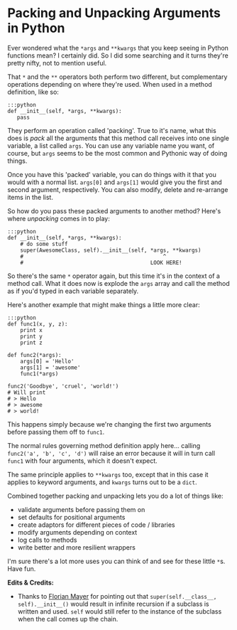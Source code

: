 <!--
~~~
title: Packing and Unpacking Arguments in Python
slug: /packing-and-unpacking-arguments-in-python
date: 2011-12-06
publish: yes
tags: [python]
~~~
-->

# Packing and Unpacking Arguments in Python

Ever wondered what the `*args` and `**kwargs` that you keep seeing in Python functions mean? I certainly did. So I did some searching and it turns they're pretty nifty, not to mention useful. 

That `*` and the `**` operators both perform two different, but complementary operations depending on where they're used. When used in a method definition, like so:

	:::python
	def __init__(self, *args, **kwargs):
       pass

They perform an operation called 'packing'. True to it's name, what this does is *pack* all the arguments that this method call receives into one single variable, a list called `args`. You can use any variable name you want, of course, but `args` seems to be the most common and Pythonic way of doing things. 

Once you have this 'packed' variable, you can do things with it that you would with a normal list. `args[0]` and `args[1]` would give you the first and second argument, respectively. You can also modify,  delete and re-arrange items in the list. 

So how do you pass these packed arguments to another method? Here's where *unpacking* comes in to play:

    :::python
    def __init__(self, *args, **kwargs):
        # do some stuff
        super(AwesomeClass, self).__init__(self, *args, **kwargs)
        #                                            ^
        #                                        LOOK HERE!

So there's the same `*` operator again, but this time it's in the context of a method call. What it does now is explode the `args` array and call the method as if you'd typed in each variable separately. 

Here's another example that might make things a little more clear:

    :::python
    def func1(x, y, z):
        print x
        print y 
        print z  				
    
    def func2(*args):
        args[0] = 'Hello'
        args[1] = 'awesome'
        func1(*args)
    
    func2('Goodbye', 'cruel', 'world!')    
    # Will print
    # > Hello
    # > awesome
    # > world!

This happens simply because we're changing the first two arguments before passing them off to `func1`. 

The normal rules governing method definition apply here… calling `func2('a', 'b', 'c', 'd')` will raise an error because it will in turn call `func1` with four arguments, which it doesn't expect.  

The same principle applies to `**kwargs` too, except that in this case it applies to keyword arguments, and `kwargs` turns out to be a `dict`. 

Combined together packing and unpacking lets you do a lot of things like:

* validate arguments before passing them on 
* set defaults for positional arguments
* create adaptors for different pieces of code / libraries
* modify arguments depending on context
* log calls to methods
* write better and more resilient wrappers 

I'm sure there's a lot more uses you can think of and see for these little `*`s. Have fun. 

**Edits & Credits:**

* Thanks to [Florian Mayer](http://twitter.com/#!/segfaulthunter) for pointing out that `super(self.__class__, self).__init__()` would result in infinite recursion if a subclass is written and used. `self` would still refer to the instance of the subclass when the call comes up the chain.